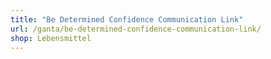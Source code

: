 ```yaml
---
title: "Be Determined Confidence Communication Link"
url: /ganta/be-determined-confidence-communication-link/
shop: Lebensmittel
---
```

